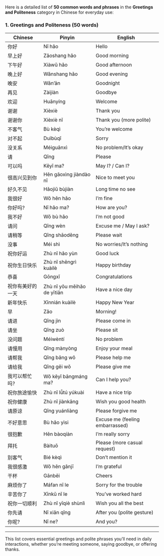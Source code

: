 Here is a detailed list of **50 common words and phrases** in the **Greetings and Politeness** category in Chinese for everyday use:

### **1. Greetings and Politeness (50 words)**

| **Chinese**                   | **Pinyin**            | **English**                    |
|-------------------------------|-----------------------|--------------------------------|
| 你好                           | Nǐ hǎo                | Hello                          |
| 早上好                         | Zǎoshang hǎo          | Good morning                   |
| 下午好                         | Xiàwǔ hǎo             | Good afternoon                 |
| 晚上好                         | Wǎnshang hǎo          | Good evening                   |
| 晚安                           | Wǎn’ān                | Goodnight                      |
| 再见                           | Zàijiàn               | Goodbye                        |
| 欢迎                           | Huānyíng              | Welcome                        |
| 谢谢                           | Xièxiè                | Thank you                      |
| 谢谢你                         | Xièxiè nǐ             | Thank you (more polite)        |
| 不客气                         | Bù kèqì               | You’re welcome                 |
| 对不起                         | Duìbùqǐ               | Sorry                          |
| 没关系                         | Méiguānxì             | No problem/It’s okay           |
| 请                             | Qǐng                  | Please                         |
| 可以吗                         | Kěyǐ ma?              | May I? / Can I?                |
| 很高兴见到你                   | Hěn gāoxìng jiàndào nǐ| Nice to meet you               |
| 好久不见                       | Hǎojiǔ bùjiàn         | Long time no see               |
| 我很好                         | Wǒ hěn hǎo            | I’m fine                       |
| 你好吗?                         | Nǐ hǎo ma?            | How are you?                   |
| 我不好                         | Wǒ bù hǎo             | I’m not good                   |
| 请问                           | Qǐng wèn              | Excuse me / May I ask?         |
| 请稍等                         | Qǐng shāoděng         | Please wait                    |
| 没事                           | Méi shì               | No worries/It’s nothing        |
| 祝你好运                       | Zhù nǐ hǎo yùn        | Good luck                      |
| 祝你生日快乐                   | Zhù nǐ shēngrì kuàilè | Happy birthday                 |
| 恭喜                           | Gōngxǐ                | Congratulations                |
| 祝你有美好的一天               | Zhù nǐ yǒu měihǎo de yītiān | Have a nice day           |
| 新年快乐                       | Xīnnián kuàilè        | Happy New Year                 |
| 早                             | Zǎo                   | Morning!                       |
| 请进                           | Qǐng jìn              | Please come in                 |
| 请坐                           | Qǐng zuò              | Please sit                     |
| 没问题                         | Méiwèntí              | No problem                     |
| 请慢用                         | Qǐng mànyòng          | Enjoy your meal                |
| 请帮我                         | Qǐng bāng wǒ          | Please help me                 |
| 请给我                         | Qǐng gěi wǒ           | Please give me                 |
| 我可以帮忙吗?                   | Wǒ kěyǐ bāngmáng ma?  | Can I help you?                |
| 祝你旅途愉快                   | Zhù nǐ lǚtú yúkuài    | Have a nice trip               |
| 祝你健康                       | Zhù nǐ jiànkāng        | Wish you good health           |
| 请原谅                         | Qǐng yuánliàng        | Please forgive me              |
| 不好意思                       | Bù hǎo yìsi           | Excuse me (feeling embarrassed)|
| 很抱歉                         | Hěn bàoqiàn           | I’m really sorry               |
| 拜托                           | Bàituō                | Please (more casual request)   |
| 别客气                         | Bié kèqì              | Don’t mention it               |
| 我很感激                       | Wǒ hěn gǎnjī           | I’m grateful                   |
| 干杯                           | Gānbēi                | Cheers                         |
| 麻烦你了                       | Máfan nǐ le           | Sorry for the trouble          |
| 辛苦你了                       | Xīnkǔ nǐ le           | You’ve worked hard             |
| 祝你一切顺利                   | Zhù nǐ yīqiè shùnlì   | Wish you all the best          |
| 你先请                         | Nǐ xiān qǐng          | After you (polite gesture)     |
| 你呢?                           | Nǐ ne?                | And you?                       |

---

This list covers essential greetings and polite phrases you’ll need in daily interactions, whether you’re meeting someone, saying goodbye, or offering thanks.